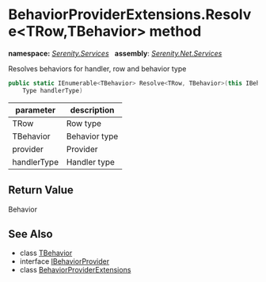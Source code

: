 # BehaviorProviderExtensions.Resolve&lt;TRow,TBehavior&gt; method
**namespace:** *[Serenity.Services](../../README.md#serenity.services-namespace)*   **assembly**: *[Serenity.Net.Services](../../README.md)*

Resolves behaviors for handler, row and behavior type

```csharp
public static IEnumerable<TBehavior> Resolve<TRow, TBehavior>(this IBehaviorProvider provider, 
    Type handlerType)
```

| parameter | description |
| --- | --- |
| TRow | Row type |
| TBehavior | Behavior type |
| provider | Provider |
| handlerType | Handler type |

## Return Value

Behavior

## See Also

* class [TBehavior](../Serenity.Net.Services/../BehaviorProviderExtensions.TBehavior.md)
* interface [IBehaviorProvider](../IBehaviorProvider.md)
* class [BehaviorProviderExtensions](../BehaviorProviderExtensions.md)